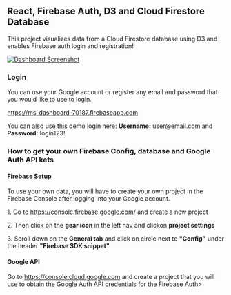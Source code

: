 
## React, Firebase Auth, D3 and Cloud Firestore Database

<p>This project visualizes data from a Cloud Firestore database using D3 and enables Firebase auth login and registration!</p>

<a href="https://ms-dashboard-70187.firebaseapp.com/" target="_blank"><img src="https://i.imgur.com/Z0xdtIl.jpg" alt="Dashboard Screenshot" /></a>

<h3>Login</h3>

<p>You can use your Google account or register any email and password that you would like to use to login.</p>

<a href="https://ms-dashboard-70187.firebaseapp.com/" target="_blank">https://ms-dashboard-70187.firebaseapp.com</a>

<p>You can also use this demo login here: <strong>Username:</strong> user@email.com and <strong>Password:</strong>  login123! </p>


<h3>How to get your own Firebase Config, database and Google Auth API kets</h3>

<h4>Firebase Setup</h4>

<p>To use your own data, you will have to create your own project in the Firebase Console after logging into your Google account.</p>


<p>1. Go to <a href="https://console.firebase.google.com/" target="_blank">https://console.firebase.google.com/</a> and create a new project</p>

<p>2. Then click on the <strong>gear icon</strong> in the left nav and clickon <strong>project settings</strong></p>

<p>3. Scroll down on the <strong>General tab</strong> and click on circle next to <strong>"Config"</strong> under the header <strong>"Firebase SDK snippet"</strong></p>


<h4>Google API</h4>

<p>Go to <a href="https://console.cloud.google.com" target="_blank">https://console.cloud.google.com</a> and create a project that you will use to obtain the Google Auth API credentials for the Firebase Auth></p>
